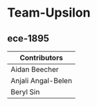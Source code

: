 # Team-Upsilon

## ece-1895

| Contributors |
|--------------|
| Aidan Beecher   | 
| Anjali Angal-Belen |
| Beryl Sin  |